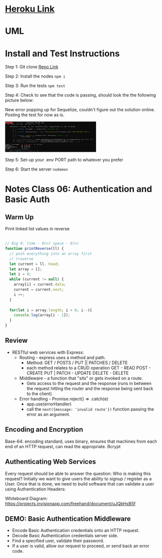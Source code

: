 # [Heroku Link](https://dft-api-server.herokuapp.com)



# UML



# Install and Test Instructions

Step 1: Git clone [Repo Link](https://dftjr-basic-auth.herokuapp.com)

Step 2: Install the nodes <code>npm i</code>

Step 3: Run the tests <code>npm test</code>

Step 4: Check to see that the code is passing, should look the the following picture below:

New error popping up for Sequelize, couldn't figure out the solution online. Posting the test for now as is.

<img src="./img/lab-05-jest.jpg" alt="Test Picture" width="300" height="100"/>

Step 5: Set-up your .env PORT path to whatever you prefer

Step 6: Start the server <code>nodemon</code>


# Notes Class 06: Authentication and Basic Auth

## Warm Up

Print linked list values in reverse

```javascript

// Big 0: time - 0(n) space - 0(n)
function printReverse(ll) {
  // push everything into an array first
  // traverse
  let current = ll. head;
  let array = [];
  let i = 0;
  while (current != null) {
    array[i] = current.data;
    current = current.next;
    i ++;
  }

  for(let i = array.length; i > 0; i--){
    console.log(array[i - 1]);
  }
}

```

## Review

* RESTful web services with Express:
  * Routing - express uses a method and path.
    * Method: GET / POSTS / PUT || PATCHES / DELETE
    * each method relates to a CRUD operation
      GET - READ
      POST - CREATE
      PUT | PATCH - UPDATE
      DELETE - DELETE
  * Middleware - a function that "sits" or gets invoked on a route.
    * Gets access to the request and the response (runs in between the request hitting the router and the response being sent back to the client)
  * Error handling - Promise.reject() => .catch(e)
    * app.use(errorHandler)
    * call the `next({message: 'invalid route'})` function passing the error as an argument.

## Encoding and Encryption

Base-64: encoding standard, uses binary, ensures that machines from each end of an HTTP request, can read the appropriate.
Bcrypt

## Authenticating Web Services

Every request should be able to answer the question:  Who is making this request?  Initially we want to give users the ability to signup / register as a User.  Once that is done, we need to build software that can validate a user using Authentication Headers:

Whiteboard Diagram: https://projects.invisionapp.com/freehand/document/uJQbHxB5f

## DEMO: Basic Authentication Middleware

* Encode Basic Authentication credentials onto an HTTP request.
* Decode Basic Authentication credentials server side.
* Find a specified user, validate their password.
* If a user is valid,  allow our request to proceed, or send back an error code.